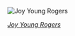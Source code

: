 
![Joy Young Rogers](https://upload.wikimedia.org/wikipedia/commons/thumb/3/3c/Joy_Young_Rogers_outside_the_White_House.jpg/675px-Joy_Young_Rogers_outside_the_White_House.jpg)

*[Joy Young Rogers](https://wikipedia.org/wiki/File:Joy_Young_Rogers_outside_the_White_House.jpg)*
